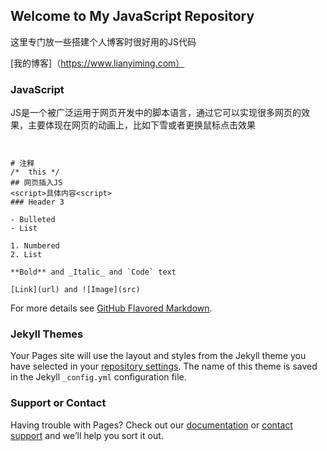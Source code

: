 ﻿## Welcome to My JavaScript Repository 

这里专门放一些搭建个人博客时很好用的JS代码

[我的博客]（https://www.lianyiming.com）

### JavaScript

JS是一个被广泛运用于网页开发中的脚本语言，通过它可以实现很多网页的效果，主要体现在网页的动画上，比如下雪或者更换鼠标点击效果

```JS基本语法


# 注释
/*  this */
## 网页插入JS 
<script>具体内容<script>
### Header 3

- Bulleted
- List

1. Numbered
2. List

**Bold** and _Italic_ and `Code` text

[Link](url) and ![Image](src)
```

For more details see [GitHub Flavored Markdown](https://guides.github.com/features/mastering-markdown/).

### Jekyll Themes

Your Pages site will use the layout and styles from the Jekyll theme you have selected in your [repository settings](https://github.com/LianYiMing/javascript/settings). The name of this theme is saved in the Jekyll `_config.yml` configuration file.

### Support or Contact

Having trouble with Pages? Check out our [documentation](https://docs.github.com/categories/github-pages-basics/) or [contact support](https://github.com/contact) and we’ll help you sort it out.